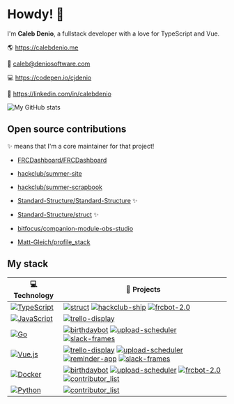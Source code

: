 # Howdy! 👋

I'm **Caleb Denio**, a fullstack developer with a love for TypeScript and Vue.

🌎 https://calebdenio.me

📨 [caleb@deniosoftware.com](mailto:caleb@deniosoftware.com)

💻 https://codepen.io/cjdenio

💼 https://linkedin.com/in/calebdenio

![My GitHub stats](https://github-readme-stats.vercel.app/api?username=cjdenio&show_icons=true&theme=tokyonight)

## Open source contributions

✨ means that I'm a core maintainer for that project!

- [FRCDashboard/FRCDashboard](https://github.com/frcdashboard/frcdashboard)

- [hackclub/summer-site](https://github.com/hackclub/summer-site)

- [hackclub/summer-scrapbook](https://github.com/hackclub/summer-scrapbook)

- [Standard-Structure/Standard-Structure](https://github.com/Standard-Structure/Standard-Structure) ✨

- [Standard-Structure/struct](https://github.com/Standard-Structure/struct) ✨

- [bitfocus/companion-module-obs-studio](https://github.com/bitfocus/companion-module-obs-studio)

- [Matt-Gleich/profile_stack](https://github.com/Matt-Gleich/profile_stack)

## My stack

<!-- START OF PROFILE STACK, DO NOT REMOVE -->
| 💻 **Technology** | 🚀 **Projects** |
|-|-|
| [![TypeScript](https://img.shields.io/static/v1?label=&message=TypeScript&color=007ACC&logo=typescript&logoColor=FFFFFF)](https://www.typescriptlang.org) | [![struct](https://img.shields.io/static/v1?label=&message=struct%20%28WIP%29&color=000605&logo=github&logoColor=white&labelColor=000605)](https://github.com/Standard-Structure/struct) [![hackclub-ship](https://img.shields.io/static/v1?label=&message=hackclub-ship&color=000605&logo=github&logoColor=white&labelColor=000605)](https://github.com/cjdenio/hackclub-ship) [![frcbot-2.0](https://img.shields.io/static/v1?label=&message=frcbot-2.0%20%28WIP%29&color=000605&logo=github&logoColor=white&labelColor=000605)](https://github.com/cjdenio/frcbot-2.0) |
| [![JavaScript](https://img.shields.io/static/v1?label=&message=JavaScript&color=F7DF1E&logo=javascript&logoColor=FFFFFF)](https://nodejs.org) | [![trello-display](https://img.shields.io/static/v1?label=&message=trello-display&color=000605&logo=github&logoColor=white&labelColor=000605)](https://github.com/deniosoftware/trello-display) |
| [![Go](https://img.shields.io/static/v1?label=&message=Go&color=00ADD8&logo=go&logoColor=FFFFFF)](https://golang.org) | [![birthdaybot](https://img.shields.io/static/v1?label=&message=birthdaybot&color=000605&logo=github&logoColor=white&labelColor=000605)](https://github.com/cjdenio/birthdaybot) [![upload-scheduler](https://img.shields.io/static/v1?label=&message=upload-scheduler%20%28WIP%29&color=000605&logo=github&logoColor=white&labelColor=000605)](https://github.com/cjdenio/upload-scheduler) [![slack-frames](https://img.shields.io/static/v1?label=&message=slack-frames%20%28WIP%29&color=000605&logo=github&logoColor=white&labelColor=000605)](https://github.com/cjdenio/slack-frames) |
| [![Vue.js](https://img.shields.io/static/v1?label=&message=Vue.js&color=4FC08D&logo=vue.js&logoColor=FFFFFF)](https://vuejs.org) | [![trello-display](https://img.shields.io/static/v1?label=&message=trello-display&color=000605&logo=github&logoColor=white&labelColor=000605)](https://github.com/deniosoftware/trello-display) [![upload-scheduler](https://img.shields.io/static/v1?label=&message=upload-scheduler%20%28WIP%29&color=000605&logo=github&logoColor=white&labelColor=000605)](https://github.com/cjdenio/upload-scheduler) [![reminder-app](https://img.shields.io/static/v1?label=&message=reminder-app%20%28WIP%29&color=000605&logo=github&logoColor=white&labelColor=000605)](https://github.com/cjdenio/reminder-app) [![slack-frames](https://img.shields.io/static/v1?label=&message=slack-frames%20%28WIP%29&color=000605&logo=github&logoColor=white&labelColor=000605)](https://github.com/cjdenio/slack-frames) |
| [![Docker](https://img.shields.io/static/v1?label=&message=Docker&color=2496ED&logo=docker&logoColor=FFFFFF)](https://www.docker.com) | [![birthdaybot](https://img.shields.io/static/v1?label=&message=birthdaybot&color=000605&logo=github&logoColor=white&labelColor=000605)](https://github.com/cjdenio/birthdaybot) [![upload-scheduler](https://img.shields.io/static/v1?label=&message=upload-scheduler%20%28WIP%29&color=000605&logo=github&logoColor=white&labelColor=000605)](https://github.com/cjdenio/upload-scheduler) [![frcbot-2.0](https://img.shields.io/static/v1?label=&message=frcbot-2.0%20%28WIP%29&color=000605&logo=github&logoColor=white&labelColor=000605)](https://github.com/deniosoftware/frcbot-2.0) [![contributor_list](https://img.shields.io/static/v1?label=&message=contributor_list&color=000605&logo=github&logoColor=white&labelColor=000605)](https://github.com/cjdenio/contributor_list) |
| [![Python](https://img.shields.io/static/v1?label=&message=Python&color=3776AB&logo=python&logoColor=FFFFFF)](https://python.org) | [![contributor_list](https://img.shields.io/static/v1?label=&message=contributor_list&color=000605&logo=github&logoColor=white&labelColor=000605)](https://github.com/cjdenio/contributor_list) |
<!-- END OF PROFILE STACK, DO NOT REMOVE -->
